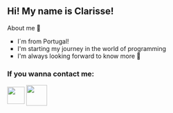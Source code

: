 ## Hi! My name is Clarisse!
<p>About me &#x1F30C; </p>
<ul type="square">
  <li> I´m from Portugal! </li>
  <li> I'm starting my journey in the world of programming </li> 
  <li> I'm always looking forward to know more &#x1F9E0;  </li>
 </ul>

### If you wanna contact me: 
<a href="https://www.instagram.com/clrs.a.s/?hl=pt"><img align="center" src="https://logodownload.org/wp-content/uploads/2017/04/instagram-logo-3.png" width="40" height="40"></a>
<a href="mailto:clarisse.escola1106@gmail.com"><img align="center" src="https://luna1.co/8b74d3.png" width="48"></a>

<!--
**clarissesousa/clarissesousa** is a ✨ _special_ ✨ repository because its `README.md` (this file) appears on your GitHub profile.

Here are some ideas to get you started:

- 🔭 I’m currently working on ...
- 🌱 I’m currently learning ...
- 👯 I’m looking to collaborate on ...
- 🤔 I’m looking for help with ...
- 💬 Ask me about ...
- 📫 How to reach me: ...
- 😄 Pronouns: ...
- ⚡ Fun fact: ...
-->
